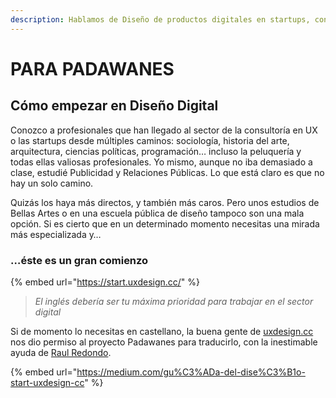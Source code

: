 ```yaml
---
description: Hablamos de Diseño de productos digitales en startups, consultoras, compañías…
---
```


# PARA PADAWANES

## Cómo empezar en Diseño Digital

Conozco a profesionales que han llegado al sector de la consultoría en UX o las startups desde múltiples caminos: sociología, historia del arte, arquitectura, ciencias políticas, programación… incluso la peluquería y todas ellas valiosas profesionales. Yo mismo, aunque no iba demasiado a clase, estudié Publicidad y Relaciones Públicas. Lo que está claro es que no hay un solo camino.

Quizás los haya más directos, y también más caros. Pero unos estudios de Bellas Artes o en una escuela pública de diseño tampoco son una mala opción. Si es cierto que en un determinado momento necesitas una mirada más especializada y…

### …éste es un gran comienzo

{% embed url="https://start.uxdesign.cc/" %}

> _El inglés debería ser tu máxima prioridad para trabajar en el sector digital_

Si de momento lo necesitas en castellano, la buena gente de [uxdesign.cc](https://uxdesign.cc) nos dio permiso al proyecto Padawanes para traducirlo, con la inestimable ayuda de [Raul Redondo](https://raulredondo.com).

{% embed url="https://medium.com/gu%C3%ADa-del-dise%C3%B1o-start-uxdesign-cc" %}

